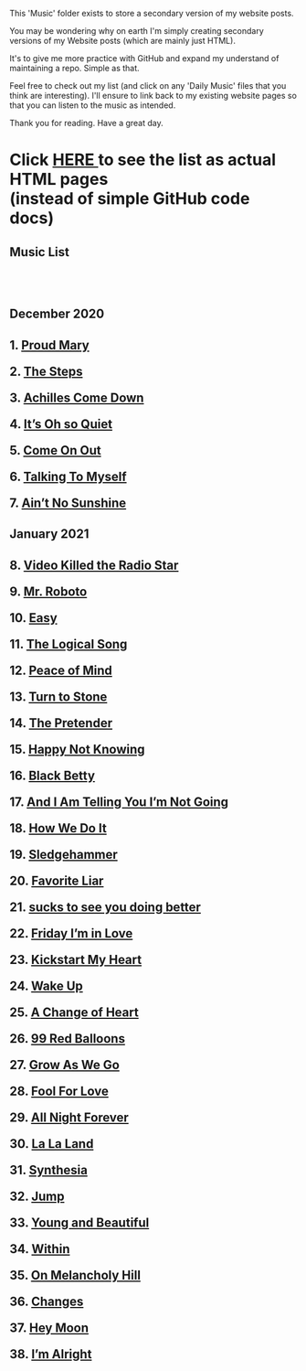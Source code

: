 This 'Music' folder exists to store a secondary version of my website posts.

You may be wondering why on earth I'm simply creating secondary versions of my Website posts (which are mainly just HTML).

It's to give me more practice with GitHub and expand my understand of maintaining a repo.
Simple as that.

Feel free to check out my list (and click on any 'Daily Music' files that you think are interesting).
I'll ensure to link back to my existing website pages so that you can listen to the music as intended.

Thank you for reading.
Have a great day.

<h1> Click <a href="https://bagrisham.github.io/Almanac/">HERE </a> to see the list as actual HTML pages<br>(instead of simple GitHub code docs)</h1>

<h2> Music List <h2>
<br>
<h2> December 2020 <h2>

<p> 1. <a href="https://music.youtube.com/watch?v=Gciy9oG5678">Proud Mary</a>
<p>  2.  <a href="02-The_Steps.html">The Steps</a>
<p>  3.  <a href="03-Achilles_Come_Down.html">Achilles Come Down</a>
<p>  4.  <a href="04-Its_Oh_so_Quiet.html">It’s Oh so Quiet</a>
<p>  5.  <a href="05-Come_On_Out.html">Come On Out</a>
<p>  6.  <a href="06-Talking_To_Myself.html">Talking To Myself</a>
<p>  7.  <a href="07-Aint_No_Sunshine.html">Ain’t No Sunshine</a>
  
<br>
<h2> January 2021 <h2>

<p>  8.  <a href="08-Video_Killed_The_Radio_Star.html">Video Killed the Radio Star</a>
<p>  9.  <a href="09-Mr_Roboto.html">Mr. Roboto</a>
<p>  10.  <a href="10-Easy.html">Easy</a>
<p>  11.  <a href="">The Logical Song</a>
<p>  12.  <a href="">Peace of Mind</a>
<p>  13.  <a href="">Turn to Stone</a>
<p>  14.  <a href="">The Pretender</a>
<p>  15.  <a href="">Happy Not Knowing</a>
<p>  16.  <a href="">Black Betty</a>
<p>  17.  <a href="">And I Am Telling You I’m Not Going</a>
<p>  18.  <a href="">How We Do It</a>
<p>  19.  <a href="">Sledgehammer</a>
<p>  20.  <a href="">Favorite Liar</a>
<p>  21.  <a href="">sucks to see you doing better</a>
<p>  22.  <a href="">Friday I’m in Love</a>
<p>  23.  <a href="">Kickstart My Heart</a>
<p>  24.  <a href="">Wake Up</a>
<p>  25.  <a href="">A Change of Heart</a>
<p>  26.  <a href="">99 Red Balloons</a>
<p>  27.  <a href="">Grow As We Go</a>
<p>  28.  <a href="">Fool For Love</a>
<p>  29.  <a href="">All Night Forever</a>
<p>  30.  <a href="">La La Land</a>
<p>  31.  <a href="">Synthesia</a>
<p>  32.  <a href="">Jump</a>
<p>  33.  <a href="">Young and Beautiful</a>
<p>  34.  <a href="">Within</a>
<p>  35.  <a href="">On Melancholy Hill</a>
<p>  36.  <a href="">Changes</a>
<p>  37.  <a href="">Hey Moon</a>
<p>  38.  <a href="">I’m Alright</a>
